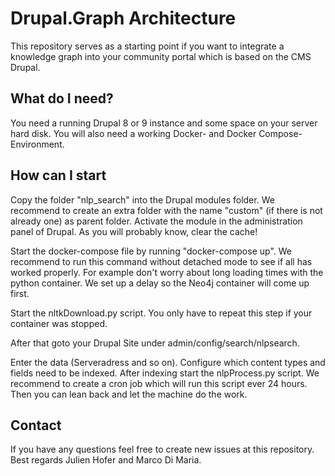 # Drupal.Graph Architecture #

This repository serves as a starting point if you want to integrate a knowledge graph into your community portal which is based on
the CMS Drupal.

## What do I need? ##
You need a running Drupal 8 or 9 instance and some space on your server hard disk. You will also need a working Docker- and Docker Compose-Environment.

## How can I start ##
Copy the folder "nlp_search" into the Drupal modules folder. We recommend to create an extra folder with the name "custom" (if there is not already one) as parent folder.
Activate the module in the administration panel of Drupal. As you will probably know, clear the cache!

Start the docker-compose file by running "docker-compose up". We recommend to run this command without detached mode to see if all has worked properly. For example don't worry about long loading times with the python container. We set up a delay so the Neo4j container will come up first.

Start the nltkDownload.py script. You only have to repeat this step if your container was stopped. 

After that goto your Drupal Site under admin/config/search/nlpsearch.

Enter the data (Serveradress and so on). Configure which content types and fields need to be indexed. 
After indexing start the nlpProcess.py script. We recommend to create a cron job which will run this script ever 24 hours. Then you can lean back and let the machine do the work.

## Contact ##
If you have any questions feel free to create new issues at this repository. Best regards Julien Hofer and Marco Di Maria.


